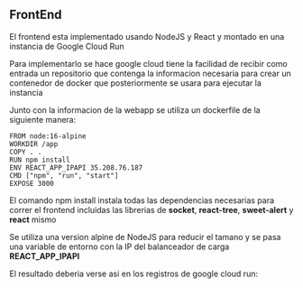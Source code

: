 ## FrontEnd

El frontend esta implementado usando NodeJS y React y montado en una instancia de Google Cloud Run

Para implementarlo se hace google cloud tiene la facilidad de recibir como entrada un repositorio que contenga la informacion necesaria para crear un contenedor de docker que posteriormente se usara para ejecutar la instancia


Junto con la informacion de la webapp se utiliza un dockerfile de la siguiente manera:

```docker
FROM node:16-alpine
WORKDIR /app
COPY . .
RUN npm install
ENV REACT_APP_IPAPI 35.208.76.187
CMD ["npm", "run", "start"]
EXPOSE 3000
```

El comando npm install instala todas las dependencias necesarias para correr el frontend incluidas las librerias de **socket**, **react-tree**, **sweet-alert** y **react** mismo

Se utiliza una version alpine de NodeJS para reducir el tamano y se pasa una variable de entorno con la IP del balanceador de carga **REACT_APP_IPAPI**

El resultado deberia verse asi en los registros de google cloud run: 





